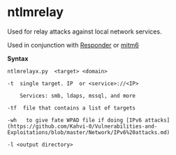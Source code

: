 # ntlmrelay

Used for relay attacks against local network services. 

Used in conjunction with [Responder](https://github.com/Kahvi-0/Tools-and-Concepts/blob/master/Network/Responder.md) or [mitm6](https://github.com/fox-it/mitm6/) 

 **Syntax**
 
    ntlmrelayx.py  <target> <domain>
    
    -t  single target. IP  or <service>://<IP>
    
        Services: smb, ldaps, mssql, and more
    
    -tf  file that contains a list of targets
    
    -wh   to give fate WPAD file if doing [IPv6 attacks](https://github.com/Kahvi-0/Vulnerabilities-and-Exploitations/blob/master/Network/IPv6%20attacks.md)
    
    -l <output directory>

